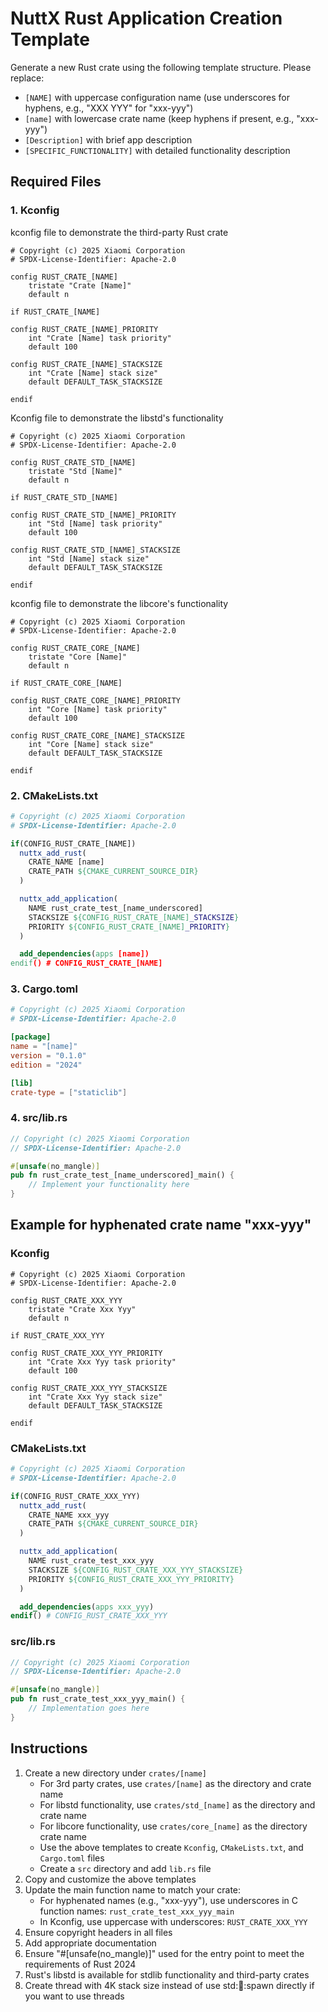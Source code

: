 # NuttX Rust Application Creation Template

Generate a new Rust crate using the following template structure. Please replace:
- `[NAME]` with uppercase configuration name (use underscores for hyphens, e.g., "XXX YYY" for "xxx-yyy")
- `[name]` with lowercase crate name (keep hyphens if present, e.g., "xxx-yyy")
- `[Description]` with brief app description
- `[SPECIFIC_FUNCTIONALITY]` with detailed functionality description

## Required Files

### 1. Kconfig

kconfig file to demonstrate the third-party Rust crate
```kconfig
# Copyright (c) 2025 Xiaomi Corporation
# SPDX-License-Identifier: Apache-2.0

config RUST_CRATE_[NAME]
	tristate "Crate [Name]"
	default n

if RUST_CRATE_[NAME]

config RUST_CRATE_[NAME]_PRIORITY
	int "Crate [Name] task priority"
	default 100

config RUST_CRATE_[NAME]_STACKSIZE
	int "Crate [Name] stack size"
	default DEFAULT_TASK_STACKSIZE

endif
```

Kconfig file to demonstrate the libstd's functionality
```kconfig
# Copyright (c) 2025 Xiaomi Corporation
# SPDX-License-Identifier: Apache-2.0

config RUST_CRATE_STD_[NAME]
	tristate "Std [Name]"
	default n

if RUST_CRATE_STD_[NAME]

config RUST_CRATE_STD_[NAME]_PRIORITY
	int "Std [Name] task priority"
	default 100

config RUST_CRATE_STD_[NAME]_STACKSIZE
	int "Std [Name] stack size"
	default DEFAULT_TASK_STACKSIZE

endif
```

kconfig file to demonstrate the libcore's functionality
```kconfig
# Copyright (c) 2025 Xiaomi Corporation
# SPDX-License-Identifier: Apache-2.0

config RUST_CRATE_CORE_[NAME]
	tristate "Core [Name]"
	default n

if RUST_CRATE_CORE_[NAME]

config RUST_CRATE_CORE_[NAME]_PRIORITY
	int "Core [Name] task priority"
	default 100

config RUST_CRATE_CORE_[NAME]_STACKSIZE
	int "Core [Name] stack size"
	default DEFAULT_TASK_STACKSIZE

endif
```

### 2. CMakeLists.txt
```cmake
# Copyright (c) 2025 Xiaomi Corporation
# SPDX-License-Identifier: Apache-2.0

if(CONFIG_RUST_CRATE_[NAME])
  nuttx_add_rust(
    CRATE_NAME [name]
    CRATE_PATH ${CMAKE_CURRENT_SOURCE_DIR}
  )

  nuttx_add_application(
    NAME rust_crate_test_[name_underscored]
    STACKSIZE ${CONFIG_RUST_CRATE_[NAME]_STACKSIZE}
    PRIORITY ${CONFIG_RUST_CRATE_[NAME]_PRIORITY}
  )

  add_dependencies(apps [name])
endif() # CONFIG_RUST_CRATE_[NAME]
```

### 3. Cargo.toml
```toml
# Copyright (c) 2025 Xiaomi Corporation
# SPDX-License-Identifier: Apache-2.0

[package]
name = "[name]"
version = "0.1.0"
edition = "2024"

[lib]
crate-type = ["staticlib"]

```

### 4. src/lib.rs
```rust
// Copyright (c) 2025 Xiaomi Corporation
// SPDX-License-Identifier: Apache-2.0

#[unsafe(no_mangle)]
pub fn rust_crate_test_[name_underscored]_main() {
    // Implement your functionality here
}
```

## Example for hyphenated crate name "xxx-yyy"

### Kconfig
```kconfig
# Copyright (c) 2025 Xiaomi Corporation
# SPDX-License-Identifier: Apache-2.0

config RUST_CRATE_XXX_YYY
	tristate "Crate Xxx Yyy"
	default n

if RUST_CRATE_XXX_YYY

config RUST_CRATE_XXX_YYY_PRIORITY
	int "Crate Xxx Yyy task priority"
	default 100

config RUST_CRATE_XXX_YYY_STACKSIZE
	int "Crate Xxx Yyy stack size"
	default DEFAULT_TASK_STACKSIZE

endif
```

### CMakeLists.txt
```cmake
# Copyright (c) 2025 Xiaomi Corporation
# SPDX-License-Identifier: Apache-2.0

if(CONFIG_RUST_CRATE_XXX_YYY)
  nuttx_add_rust(
    CRATE_NAME xxx_yyy
    CRATE_PATH ${CMAKE_CURRENT_SOURCE_DIR}
  )

  nuttx_add_application(
    NAME rust_crate_test_xxx_yyy
    STACKSIZE ${CONFIG_RUST_CRATE_XXX_YYY_STACKSIZE}
    PRIORITY ${CONFIG_RUST_CRATE_XXX_YYY_PRIORITY}
  )

  add_dependencies(apps xxx_yyy)
endif() # CONFIG_RUST_CRATE_XXX_YYY
```

### src/lib.rs
```rust
// Copyright (c) 2025 Xiaomi Corporation
// SPDX-License-Identifier: Apache-2.0

#[unsafe(no_mangle)]
pub fn rust_crate_test_xxx_yyy_main() {
    // Implementation goes here
}
```

## Instructions

1. Create a new directory under `crates/[name]`
   - For 3rd party crates, use `crates/[name]` as the directory and crate name
   - For libstd functionality, use `crates/std_[name]` as the directory and crate name
   - For libcore functionality, use `crates/core_[name]` as the directory crate name
   - Use the above templates to create `Kconfig`, `CMakeLists.txt`, and `Cargo.toml` files
   - Create a `src` directory and add `lib.rs` file
2. Copy and customize the above templates
3. Update the main function name to match your crate:
   - For hyphenated names (e.g., "xxx-yyy"), use underscores in C function names: `rust_crate_test_xxx_yyy_main`
   - In Kconfig, use uppercase with underscores: `RUST_CRATE_XXX_YYY`
4. Ensure copyright headers in all files
5. Add appropriate documentation
6. Ensure "#[unsafe(no_mangle)]" used for the entry point to meet the requirements of Rust 2024
7. Rust's libstd is available for stdlib functionality and third-party crates
8. Create thread with 4K stack size instead of use std::thread::spawn directly if you want to use threads
